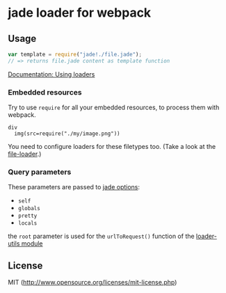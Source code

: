 # jade loader for webpack

## Usage

``` javascript
var template = require("jade!./file.jade");
// => returns file.jade content as template function
```

[Documentation: Using loaders](http://webpack.github.io/docs/using-loaders.html)

### Embedded resources

Try to use `require` for all your embedded resources, to process them with webpack.

``` jade
div
  img(src=require("./my/image.png"))
```

You need to configure loaders for these filetypes too. (Take a look at the [file-loader](https://github.com/webpack/file-loader).)

### Query parameters

These parameters are passed to [jade options](http://jade-lang.com/api/):
- `self`
- `globals`
- `pretty`
- `locals`

the `root` parameter is used for the `urlToRequest()` function of the
[loader-utils module](https://github.com/webpack/loader-utils#root-relative-urls)



## License

MIT (http://www.opensource.org/licenses/mit-license.php)
